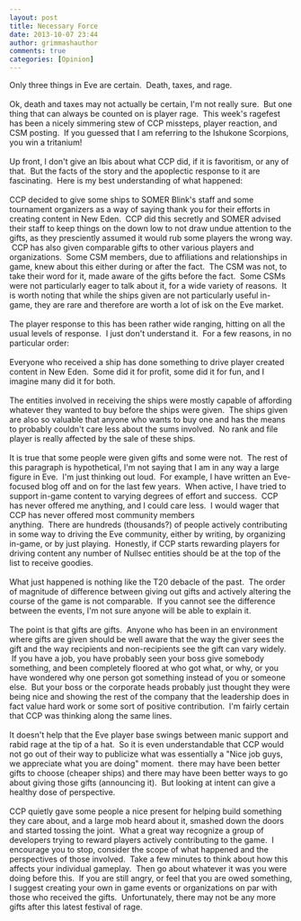 ```yaml
---
layout: post
title: Necessary Force
date: 2013-10-07 23:44
author: grimmashauthor
comments: true
categories: [Opinion]
---
```

Only three things in Eve are certain. &nbsp;Death, taxes, and rage. <br /><br />Ok, death and taxes may not actually be certain, I'm not really sure. &nbsp;But one thing that can always be counted on is player rage. &nbsp;This week's ragefest has been a nicely simmering stew of CCP missteps, player reaction, and CSM posting. &nbsp;If you guessed that I am referring to the Ishukone Scorpions, you win a tritanium!<br /><br />Up front, I don't give an Ibis about what CCP did, if it is favoritism, or any of that. &nbsp;But the facts of the story and the apoplectic response to it are fascinating. &nbsp;Here is my best understanding of what happened:<br /><br />CCP decided to give some ships to SOMER Blink's staff and some tournament organizers as a way of saying thank you for their efforts in creating content in New Eden. &nbsp;CCP did this secretly and SOMER advised their staff to keep things on the down low to not draw undue attention to the gifts, as they presciently assumed it would rub some players the wrong way. &nbsp;CCP has also given comparable gifts to other various players and organizations. &nbsp;Some CSM members, due to affiliations and relationships in game, knew about this either during or after the fact. &nbsp;The CSM was not, to take their word for it, made aware of the gifts before the fact. &nbsp;Some CSMs were not particularly eager to talk about it, for a wide variety of reasons. &nbsp;It is worth noting that while the ships given are not particularly useful in-game, they are rare and therefore are worth a lot of isk on the Eve market.<br /><br />The player response to this has been rather wide ranging, hitting on all the usual levels of response. &nbsp;I just don't understand it. &nbsp;For a few reasons, in no particular order:<br /><br />Everyone who received a ship has done something to drive player created content in New Eden. &nbsp;Some did it for profit, some did it for fun, and I imagine many did it for both.<br /><br />The entities involved in receiving the ships were mostly capable of affording whatever they wanted to buy before the ships were given. &nbsp;The ships given are also so valuable that anyone who wants to buy one and has the means to probably couldn't care less about the sums involved. &nbsp;No rank and file player is really affected by the sale of these ships.<br /><br />It is true that some people were given gifts and some were not. &nbsp;The rest of this paragraph is hypothetical, I'm not saying that I am in any way a large figure in Eve. &nbsp;I'm just thinking out loud. &nbsp;For example, I have written an Eve-focused blog off and on for the last few years. &nbsp;When active, I have tried to support in-game content to varying degrees of effort and success. &nbsp;CCP has never offered me anything, and I could care less. &nbsp;I would wager that CCP has never offered most community members<br />anything. &nbsp;There are hundreds (thousands?) of people actively contributing in some way to driving the Eve community, either by writing, by organizing in-game, or by just playing. &nbsp;Honestly, if CCP starts rewarding players for driving content any number of Nullsec entities should be at the top of the list to receive goodies.<br /><br />What just happened is nothing like the T20 debacle of the past. &nbsp;The order of magnitude of difference between giving out gifts and actively altering the course of the game is not comparable. &nbsp;If you cannot see the difference between the events, I'm not sure anyone will be able to explain it.<br /><br />The point is that gifts are gifts. &nbsp;Anyone who has been in an environment where gifts are given should be well aware that the way the giver sees the gift and the way recipients and non-recipients see the gift can vary widely. &nbsp;If you have a job, you have probably seen your boss give somebody something, and been completely floored at who got what, or why, or you have wondered why one person got something instead of you or someone else. &nbsp;But your boss or the corporate heads probably just thought they were being nice and showing the rest of the company that the leadership does in fact value hard work or some sort of positive contribution. &nbsp;I'm fairly certain that CCP was thinking along the same lines.<br /><br />It doesn't help that the Eve player base swings between manic support and rabid rage at the tip of a hat. &nbsp;So it is even understandable that CCP would not go out of their way to publicize what was essentially a "Nice job guys, we appreciate what you are doing" moment. &nbsp;there may have been better gifts to choose (cheaper ships) and there may have been better ways to go about giving those gifts (announcing it). &nbsp;But looking at intent can give a healthy dose of perspective.<br /><br />CCP quietly gave some people a nice present for helping build something they care about, and a large mob heard about it, smashed down the doors and started tossing the joint. &nbsp;What a great way recognize a group of developers trying to reward players actively contributing to the game. &nbsp;I encourage you to stop, consider the scope of what happened and the perspectives of those involved. &nbsp;Take a few minutes to think about how this affects your individual gameplay. &nbsp;Then go about whatever it was you were doing before this. &nbsp;If you are still angry, or feel that you are owed something, I suggest creating your own in game events or organizations on par with those who received the gifts. &nbsp;Unfortunately, there may not be any more gifts after this latest festival of rage.
